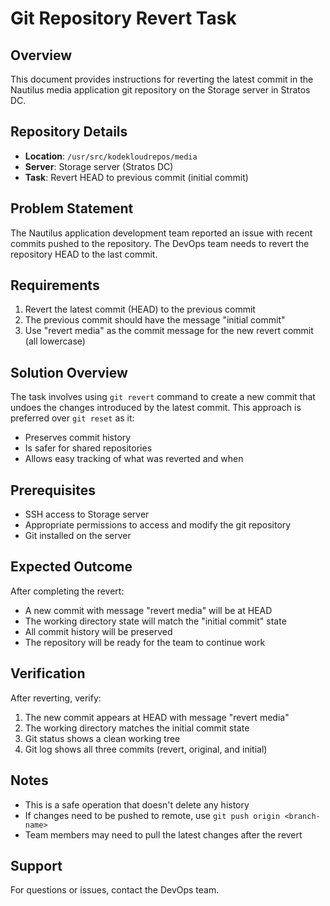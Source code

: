 
# Git Repository Revert Task

## Overview
This document provides instructions for reverting the latest commit in the Nautilus media application git repository on the Storage server in Stratos DC.

## Repository Details
- **Location**: `/usr/src/kodekloudrepos/media`
- **Server**: Storage server (Stratos DC)
- **Task**: Revert HEAD to previous commit (initial commit)

## Problem Statement
The Nautilus application development team reported an issue with recent commits pushed to the repository. The DevOps team needs to revert the repository HEAD to the last commit.

## Requirements
1. Revert the latest commit (HEAD) to the previous commit
2. The previous commit should have the message "initial commit"
3. Use "revert media" as the commit message for the new revert commit (all lowercase)

## Solution Overview
The task involves using `git revert` command to create a new commit that undoes the changes introduced by the latest commit. This approach is preferred over `git reset` as it:
- Preserves commit history
- Is safer for shared repositories
- Allows easy tracking of what was reverted and when

## Prerequisites
- SSH access to Storage server
- Appropriate permissions to access and modify the git repository
- Git installed on the server

## Expected Outcome
After completing the revert:
- A new commit with message "revert media" will be at HEAD
- The working directory state will match the "initial commit" state
- All commit history will be preserved
- The repository will be ready for the team to continue work

## Verification
After reverting, verify:
1. The new commit appears at HEAD with message "revert media"
2. The working directory matches the initial commit state
3. Git status shows a clean working tree
4. Git log shows all three commits (revert, original, and initial)

## Notes
- This is a safe operation that doesn't delete any history
- If changes need to be pushed to remote, use `git push origin <branch-name>`
- Team members may need to pull the latest changes after the revert

## Support
For questions or issues, contact the DevOps team.
